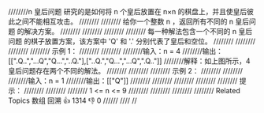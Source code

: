 ////////n 皇后问题 研究的是如何将 n 个皇后放置在 n×n 的棋盘上，并且使皇后彼此之间不能相互攻击。 
////////
//////// 给你一个整数 n ，返回所有不同的 n 皇后问题 的解决方案。 
////////
//////// 
//////// 
//////// 每一种解法包含一个不同的 n 皇后问题 的棋子放置方案，该方案中 'Q' 和 '.' 分别代表了皇后和空位。 
////////
//////// 
////////
//////// 示例 1： 
////////
//////// 
////////输入：n = 4
////////输出：[[".Q..","...Q","Q...","..Q."],["..Q.","Q...","...Q",".Q.."]]
////////解释：如上图所示，4 皇后问题存在两个不同的解法。
//////// 
////////
//////// 示例 2： 
////////
//////// 
////////输入：n = 1
////////输出：[["Q"]]
//////// 
////////
//////// 
////////
//////// 提示： 
////////
//////// 
//////// 1 <= n <= 9 
//////// 
//////// 
//////// 
//////// Related Topics 数组 回溯 👍 1314 👎 0
//////
////
//
